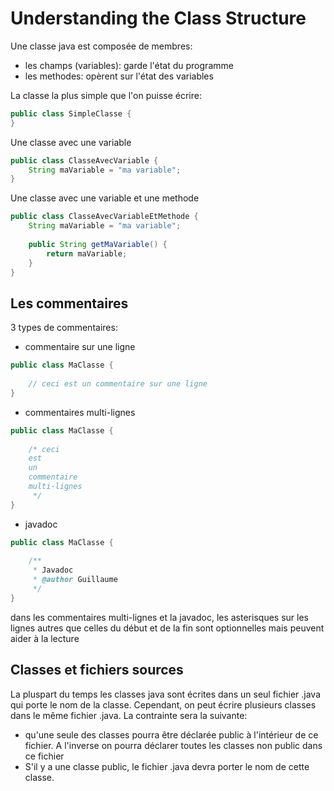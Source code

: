 # Understanding the Class Structure

Une classe java est composée de membres:
- les champs (variables): garde l'état du programme
- les methodes: opèrent sur l'état des variables

La classe la plus simple que l'on puisse écrire:
```java
public class SimpleClasse {
}
```
Une classe avec une variable
```java
public class ClasseAvecVariable {
    String maVariable = "ma variable";
}
```

Une classe avec une variable et une methode
```java
public class ClasseAvecVariableEtMethode {
    String maVariable = "ma variable";
    
    public String getMaVariable() {
        return maVariable;
    }
}
```

## Les commentaires
3 types de commentaires:
- commentaire sur une ligne
```java
public class MaClasse {
    
    // ceci est un commentaire sur une ligne
}
```
- commentaires multi-lignes
```java
public class MaClasse {
    
    /* ceci 
    est 
    un 
    commentaire 
    multi-lignes
     */
}
```
- javadoc
```java
public class MaClasse {
    
    /**
     * Javadoc
     * @author Guillaume
     */
}
```

dans les commentaires multi-lignes et la javadoc, les asterisques sur les lignes autres que celles du début et de la fin sont optionnelles mais peuvent aider à la lecture


## Classes et fichiers sources
La pluspart du temps les classes java sont écrites dans un seul fichier .java qui porte le nom de la classe.
Cependant, on peut écrire plusieurs classes dans le même fichier .java. 
La contrainte sera la suivante:
- qu'une seule des classes pourra être déclarée public à l'intérieur de ce fichier. A l'inverse on pourra déclarer toutes les classes non public dans ce fichier
- S'il y a une classe public, le fichier .java devra porter le nom de cette classe.